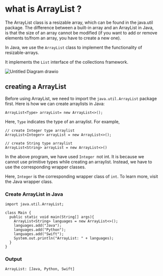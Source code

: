 # what is ArrayList ?
The ArrayList class is a resizable array, which can be found in the java.util package. The difference between a built-in array and an ArrayList in Java, is that the size of an array cannot be modified (if you want to add or remove elements to/from an array, you have to create a new one).

In Java, we use the `ArrayList` class to implement the functionality of resizable-arrays.

It implements the `List` interface of the collections framework.


![Untitled Diagram drawio](https://github.com/sawwalakhepallavi/bootcoding_java/assets/101243878/c09ff7d9-0a7b-4554-a282-51b2773c9214)


## creating a ArrayList

Before using ArrayList, we need to import the `java.util.ArrayList` package first. Here is how we can create arraylists in Java:

```ArrayList<Type> arrayList= new ArrayList<>();```

Here, `Type` indicates the type of an arraylist. For example,

```
// create Integer type arraylist
ArrayList<Integer> arrayList = new ArrayList<>();

// create String type arraylist
ArrayList<String> arrayList = new ArrayList<>()
```
In the above program, we have used `Integer `not int. It is because we cannot use primitive types while creating an arraylist. Instead, we have to use the corresponding wrapper classes.

Here, `Integer` is the corresponding wrapper class of `int`. To learn more, visit the Java wrapper class.

### Create ArrayList in Java

```
import java.util.ArrayList;

class Main {
  public static void main(String[] args){
    ArrayList<String> languages = new ArrayList<>();
    languages.add("Java");
    languages.add("Python");
    languages.add("Swift");
    System.out.println("ArrayList: " + languages);
  }
}
```
### Output
```
ArrayList: [Java, Python, Swift]
```




